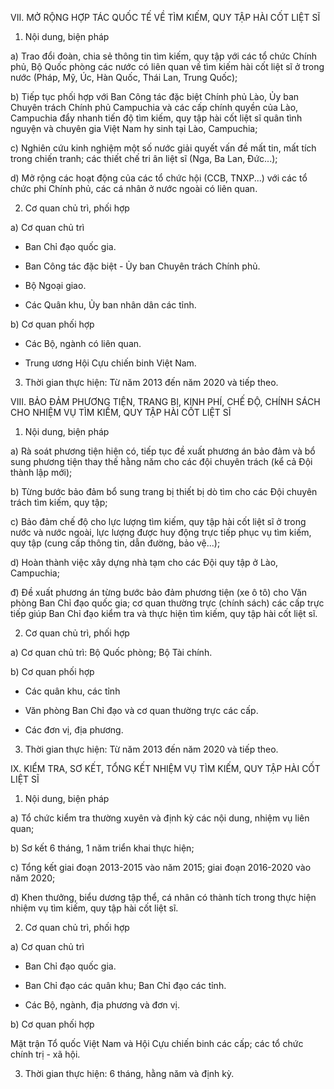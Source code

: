 VII. MỞ RỘNG HỢP TÁC QUỐC TẾ VỀ TÌM KIẾM, QUY TẬP HÀI CỐT LIỆT SĨ

1. Nội dung, biện pháp

a) Trao đổi đoàn, chia sẻ thông tin tìm kiếm, quy tập với các tổ chức Chính phủ, Bộ Quốc phòng các nước có liên quan về tìm kiếm hài cốt liệt sĩ ở trong nước (Pháp, Mỹ, Úc, Hàn Quốc, Thái Lan, Trung Quốc);

b) Tiếp tục phối hợp với Ban Công tác đặc biệt Chính phủ Lào, Ủy ban Chuyên trách Chính phủ Campuchia và các cấp chính quyền của Lào, Campuchia đẩy nhanh tiến độ tìm kiếm, quy tập hài cốt liệt sĩ quân tình nguyện và chuyên gia Việt Nam hy sinh tại Lào, Campuchia;

c) Nghiên cứu kinh nghiệm một số nước giải quyết vấn đề mất tin, mất tích trong chiến tranh; các thiết chế tri ân liệt sĩ (Nga, Ba Lan, Đức...);

d) Mở rộng các hoạt động của các tổ chức hội (CCB, TNXP...) với các tổ chức phi Chính phủ, các cá nhân ở nước ngoài có liên quan.

2. Cơ quan chủ trì, phối hợp

a) Cơ quan chủ trì

- Ban Chỉ đạo quốc gia.

- Ban Công tác đặc biệt - Ủy ban Chuyên trách Chính phủ.

- Bộ Ngoại giao.

- Các Quân khu, Ủy ban nhân dân các tỉnh.


b) Cơ quan phối hợp

- Các Bộ, ngành có liên quan.

- Trung ương Hội Cựu chiến binh Việt Nam.

3. Thời gian thực hiện: Từ năm 2013 đến năm 2020 và tiếp theo.

VIII. BẢO ĐẢM PHƯƠNG TIỆN, TRANG BỊ, KINH PHÍ, CHẾ ĐỘ, CHÍNH SÁCH CHO NHIỆM VỤ TÌM KIẾM, QUY TẬP HÀI CỐT LIỆT SĨ

1. Nội dung, biện pháp

a) Rà soát phương tiện hiện có, tiếp tục đề xuất phương án bảo đảm và bổ sung phương tiện thay thế hằng năm cho các đội chuyên trách (kể cả Đội thành lập mới);

b) Từng bước bảo đảm bổ sung trang bị thiết bị dò tìm cho các Đội chuyên trách tìm kiếm, quy tập;

c) Bảo đảm chế độ cho lực lượng tìm kiếm, quy tập hài cốt liệt sĩ ở trong nước và nước ngoài, lực lượng được huy động trực tiếp phục vụ tìm kiếm, quy tập (cung cấp thông tin, dẫn đường, bảo vệ...);

d) Hoàn thành việc xây dựng nhà tạm cho các Đội quy tập ở Lào, Campuchia;

đ) Đề xuất phương án từng bước bảo đảm phương tiện (xe ô tô) cho Văn phòng Ban Chỉ đạo quốc gia; cơ quan thường trực (chính sách) các cấp trực tiếp giúp Ban Chỉ đạo kiểm tra và thực hiện tìm kiếm, quy tập hài cốt liệt sĩ.

2. Cơ quan chủ trì, phối hợp

a) Cơ quan chủ trì: Bộ Quốc phòng; Bộ Tài chính.

b) Cơ quan phối hợp

- Các quân khu, các tỉnh

- Văn phòng Ban Chỉ đạo và cơ quan thường trực các cấp.

- Các đơn vị, địa phương.

3. Thời gian thực hiện: Từ năm 2013 đến năm 2020 và tiếp theo.

IX. KIỂM TRA, SƠ KẾT, TỔNG KẾT NHIỆM VỤ TÌM KIẾM, QUY TẬP HÀI CỐT LIỆT SĨ

1. Nội dung, biện pháp

a) Tổ chức kiểm tra thường xuyên và định kỳ các nội dung, nhiệm vụ liên quan;

b) Sơ kết 6 tháng, 1 năm triển khai thực hiện;

c) Tổng kết giai đoạn 2013-2015 vào năm 2015; giai đoạn 2016-2020 vào năm 2020;

d) Khen thưởng, biểu dương tập thể, cá nhân có thành tích trong thực hiện nhiệm vụ tìm kiếm, quy tập hài cốt liệt sĩ.

2. Cơ quan chủ trì, phối hợp

a) Cơ quan chủ trì

- Ban Chỉ đạo quốc gia.

- Ban Chỉ đạo các quân khu; Ban Chỉ đạo các tỉnh.

- Các Bộ, ngành, địa phương và đơn vị.

b) Cơ quan phối hợp

Mặt trận Tổ quốc Việt Nam và Hội Cựu chiến binh các cấp; các tổ chức chính trị - xã hội.

3. Thời gian thực hiện: 6 tháng, hằng năm và định kỳ.